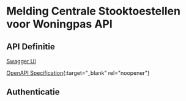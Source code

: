 # Melding Centrale Stooktoestellen voor Woningpas API


## API Definitie
[Swagger UI](https://ovo000090.github.io/VEKA_REST_API/?urls.primaryName=V1+-+Melding+Centrale+Stooktoestellen+voor+Woningpas+API) 

[OpenAPI Specification](../datadienstenv1.yaml){:target="_blank" rel="noopener"}



## Authenticatie
